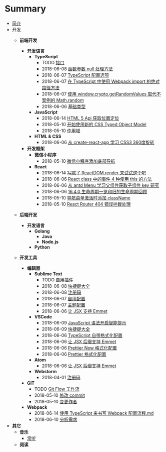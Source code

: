 # Summary

* [简介]()
* 开发
  * __前端开发__
    * __开发语言__
      * __TypeScript__
        * TODO [接口](文章/开发/前端开发/开发语言/TypeScript/接口.md)
        * 2018-06-08 [函数参数 null 处理方法](文章/开发/前端开发/开发语言/TypeScript/函数参数%20null%20处理方法.md)
        * 2018-06-07 [TypeScript 配置选项](文章/开发/前端开发/开发语言/TypeScript/配置选项.md)
        * 2018-06-07 [在 TypeScript 中使用 Webpack import 的绝对路径方法](文章/开发/前端开发/开发语言/TypeScript/中使用%20Webpack%20import%20的绝对路径.md)
        * 2018-06-07 [使用 window.crypto.getRandomValues 取代不案例的 Math.random](文章/开发/前端开发/开发语言/TypeScript/使用%20window.crypto.getRandomValues%20取代不安全的%20Math.random.md)
        * 2018-06-06 [基础类型](文章/开发/前端开发/开发语言/TypeScript/基础类型.md)
      * __JavaScript__
        * 2018-06-14 [HTML 5 Api 获取位置定位](文章/开发/前端开发/开发语言/JavaScript/HTML%205%20Api%20获取位置定位.md)
        * 2018-05-10 [开始使用新的 CSS Typed Object Model](文章/开发/前端开发/开发语言/JavaScript/开始使用新的%20CSS%20Typed%20Object%20Model.md)
        * 2018-05-10 [作用域](文章/开发/前端开发/开发语言/JavaScript/作用域.md)
      * __HTML & CSS__
        * 2018-06-06 [从 create-react-app 学习 CSS3 360度旋转](文章/开发/前端开发/开发语言/HTML%20%26%20CSS/CSS3%20从%20create-react-app%20学习360度旋转动画.md)
    * __开发框架__
      * __微信小程序__
        * 2018-05-10 [微信小程序添加底部导航](文章/开发/前端开发/前端框架/微信小程序/添加%20topbar.md)
      * __React__
        * 2018-06-14 [写腻了 ReactDOM.render 来试试这个吧](文章/开发/前端开发/前端框架/React/写腻了%20ReactDOM.render%20来试试这个吧.md)
        * 2018-06-06 [React class 中的事件 4 种使用 this 的方法](文章/开发/前端开发/前端框架/React/React%20class%20中的事件%204%20种使用%20this%20的方法.md)
        * 2018-06-06 [从 antd Menu 学习父组件获取子组件 key 研究](文章/开发/前端开发/前端框架/React/从%20antd%20Menu%20学习父组件获取子组件%20key%20研究.md)
        * 2018-06-06 [16.4.0 生命周期一览和旧的生命周期回顾](文章/开发/前端开发/前端框架/React/16.4.0%20新版生命周期一览和旧的生命周期回顾.md)
        * 2018-05-10 [导航菜单激活时添加 className](文章/开发/前端开发/前端框架/React/导航菜单经过添加激活%20className.md)
        * 2018-05-10 [React Router 404 错误拦截处理](文章/开发/前端开发/前端框架/React/React%20Router%20404%20错误拦截处理.md)
  * __后端开发__
    * __开发语言__
      * __Golang__    
    	* __Java__    
    	* __Node.js__    
      * __Python__    

  * __开发工具__
    * __编辑器__
      * __Sublime Text__
        * TODO [自用插件](文章/开发/开发工具/编辑器/Sublime%20Text/自用插件.md)
        * 2018-06-08 [快捷键大全](文章/开发/开发工具/编辑器/Sublime%20Text/主题配置.md)
        * 2018-06-08 [注册码](文章/开发/开发工具/编辑器/Sublime%20Text/注册码.md)
        * 2018-06-07 [自用配置](文章/开发/开发工具/编辑器/Sublime%20Text/自用配置.md)
        * 2018-06-07 [主题配置](文章/开发/开发工具/编辑器/Sublime%20Text/主题配置.md)
        * 2018-06-06 [让 JSX 支持 Emmet](文章/开发/开发工具/编辑器/Sublime%20Text/让%20JSX%20支持%20Emmet.md)
      * __VSCode__
        * 2018-06-09 [JavaScript 语法开启智能提示](文章/开发/开发工具/编辑器/VSCode/JavaScript%20语法开启智能提示.md)
        * 2018-06-09 [快捷键大全](文章/开发/开发工具/编辑器/VSCode/快捷键大全.md)
        * 2018-06-06 [TypeScript 自带格式化配置](文章/开发/开发工具/编辑器/VSCode/TypeScript%20自带格式化配置.md)
        * 2018-06-06 [让 JSX 后缀支持 Emmet](文章/开发/开发工具/编辑器/VSCode/让%20JSX%20后缀支持%20Emmet.md)
        * 2018-06-06 [Prettier Now 格式化配置](文章/开发/开发工具/编辑器/VSCode/Prettier%20Now%20格式化配置.md)
        * 2018-06-06 [Prettier 格式化配置](文章/开发/开发工具/编辑器/VSCode/Prettier%20格式化配置.md)
      * __Atom__
        * 2018-06-06 [让 JSX 后缀支持 Emmet](文章/开发/开发工具/编辑器/Atom/让%20JSX%20后缀支持%20Emmet.md)
      * __Webstorm__
        * 2018-04-01 [注册码](文章/开发/开发工具/编辑器/WebStorm/注册码.md)
    * __GIT__
      * TODO [Git Flow 工作流](文章/开发/开发工具/Git/Git%20Flow%20工作流.md)
      * 2018-05-10 [修改 commit](文章/开发/开发工具/Git/修改%20commit.md)
      * 2018-05-10 [变更作者](文章/开发/开发工具/Git/变更作者.md)
    * __Webpack__
      * 2018-06-14 [使用 TypeScript 来书写 Webpack 配置流程.md](文章/开发/开发工具/Webpack/使用%20TypeScript%20来书写%20Webpack%20配置流程.md)
      * 2018-06-10 [分析需求](文章/开发/开发工具/Webpack/需求分析.md)
* __其它__
  * __音乐__
    * [常听](文章/其它/音乐/常听.md)
  * __阅读__
